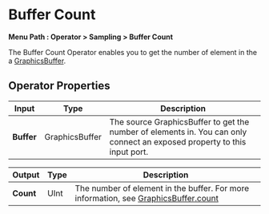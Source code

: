 # Buffer Count

**Menu Path : Operator > Sampling > Buffer Count**

The Buffer Count Operator enables you to get the number of element in the a [GraphicsBuffer](https://docs.unity3d.com/ScriptReference/GraphicsBuffer.html).

## Operator Properties

| **Input**  | **Type**        | **Description**                                              |
| ---------- | --------------- | ------------------------------------------------------------ |
| **Buffer** | GraphicsBuffer | The source GraphicsBuffer to get the number of elements in. You can only connect an exposed property to this input port. |


| **Output** | **Type** | **Description**                                              |
| ---------- | -------- | ------------------------------------------------------------ |
| **Count**  | UInt     | The number of element in the buffer. For more information, see [GraphicsBuffer.count](https://docs.unity3d.com/ScriptReference/GraphicsBuffer-count.html) |
